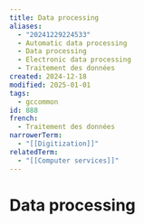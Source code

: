 ```yaml
---
title: Data processing
aliases:
  - "20241229224533"
  - Automatic data processing
  - Data processing
  - Electronic data processing
  - Traitement des données
created: 2024-12-18
modified: 2025-01-01
tags:
  - gccommon
id: 888
french:
  - Traitement des données
narrowerTerm:
  - "[[Digitization]]"
relatedTerm:
  - "[[Computer services]]"
---
```

# Data processing
